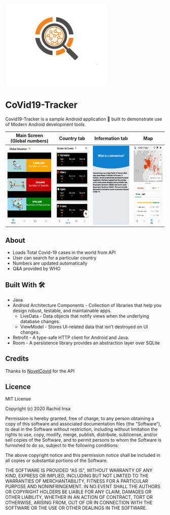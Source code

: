 ![](images/logo1.png)
# CoVid19-Tracker

Covid19-Tracker  is a sample Android application 📱 built to demonstrate use of Modern Android development tools.

| Main Screen (Global numbers)      |  Country tab |  Information tab |Map  |
| ----------- | ----------- |----------- |----------- |
|<img src="images/1.jpeg" width="150" height="250">|<img src="images/4.jpeg" width="150" height="250">|<img src="images/info2.jpeg" width="150" height="250">|<img src="images/3.jpeg" width="150" height="250">|

## About

- Loads Total Covid-19 cases in the world from API
- User can search for a particular country 
- Numbers are updated automatically
- Q&A provided by WHO

## Built With 🛠

- Java
- Android Architecture Components - Collection of libraries that help you design robust, testable, and maintainable apps.
    - LiveData - Data objects that notify views when the underlying database changes.
    - ViewModel - Stores UI-related data that isn't destroyed on UI changes.
- Retrofit - A type-safe HTTP client for Android and Java.
- Room - A persistence library provides an abstraction layer over SQLite

## Credits

Thanks to [NovelCovid](https://github.com/NovelCOVID/API) for the API

## Licence

MIT License

Copyright (c) 2020 Rachid Insa

Permission is hereby granted, free of charge, to any person obtaining a copy
of this software and associated documentation files (the "Software"), to deal
in the Software without restriction, including without limitation the rights
to use, copy, modify, merge, publish, distribute, sublicense, and/or sell
copies of the Software, and to permit persons to whom the Software is
furnished to do so, subject to the following conditions:

The above copyright notice and this permission notice shall be included in all
copies or substantial portions of the Software.

THE SOFTWARE IS PROVIDED "AS IS", WITHOUT WARRANTY OF ANY KIND, EXPRESS OR
IMPLIED, INCLUDING BUT NOT LIMITED TO THE WARRANTIES OF MERCHANTABILITY,
FITNESS FOR A PARTICULAR PURPOSE AND NONINFRINGEMENT. IN NO EVENT SHALL THE
AUTHORS OR COPYRIGHT HOLDERS BE LIABLE FOR ANY CLAIM, DAMAGES OR OTHER
LIABILITY, WHETHER IN AN ACTION OF CONTRACT, TORT OR OTHERWISE, ARISING FROM,
OUT OF OR IN CONNECTION WITH THE SOFTWARE OR THE USE OR OTHER DEALINGS IN THE
SOFTWARE.

